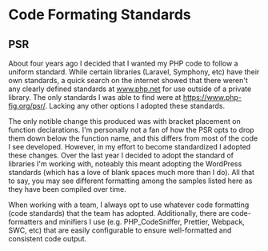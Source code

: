 # Code Formating Standards

## PSR

About four years ago I decided that I wanted my PHP code to follow a uniform standard. While certain libraries (Laravel, Symphony, etc) have their own standards, a quick search on the internet showed that there weren't any clearly defined standards at www.php.net for use outside of a private library. The only standards I was able to find were at https://www.php-fig.org/psr/. Lacking any other options I adopted these standards. 

The only notible change this produced was with bracket placement on function declarations. I'm personally not a fan of how the PSR opts to drop them down below the function name, and this differs from most of the code I see developed. However, in my effort to become standardized I adopted these changes. Over the last year I decided to adopt the standard of libraries I'm working with, noteably this meant adopting the WordPress standards (which has a love of blank spaces much more than I do). All that to say, you may see different formatting among the samples listed here as they have been compiled over time.

When working with a team, I always opt to use whatever code formatting (code standards) that the team has adopted. Additionally, there are code-formatters and minifiers I use (e.g. PHP_CodeSniffer, Prettier, Webpack, SWC, etc) that are easily configurable to ensure well-formatted and consistent code output.
